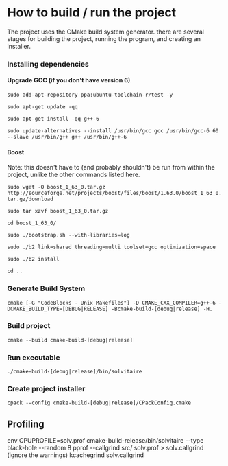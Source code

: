# How to build / run the project

The project uses the CMake build system generator. there are several stages for
building the project, running the program, and creating an installer.

### Installing dependencies

#### Upgrade GCC (if you don't have version 6)
`sudo add-apt-repository ppa:ubuntu-toolchain-r/test -y`

`sudo apt-get update -qq`

`sudo apt-get install -qq g++-6`

`sudo update-alternatives --install /usr/bin/gcc gcc /usr/bin/gcc-6 60 --slave /usr/bin/g++ g++ /usr/bin/g++-6`

#### Boost

Note: this doesn't have to (and probably shouldn't) be run from within the project, unlike the other commands listed here.

`sudo wget -O boost_1_63_0.tar.gz http://sourceforge.net/projects/boost/files/boost/1.63.0/boost_1_63_0.tar.gz/download`

`sudo tar xzvf boost_1_63_0.tar.gz`

`cd boost_1_63_0/`

`sudo ./bootstrap.sh --with-libraries=log`

`sudo ./b2 link=shared threading=multi toolset=gcc optimization=space`

`sudo ./b2 install`

`cd ..`

### Generate Build System

`cmake [-G "CodeBlocks - Unix Makefiles"] -D CMAKE_CXX_COMPILER=g++-6 -DCMAKE_BUILD_TYPE=[DEBUG|RELEASE] -Bcmake-build-[debug|release] -H.`

### Build project

`cmake --build cmake-build-[debug|release]`

### Run executable

`./cmake-build-[debug|release]/bin/solvitaire`

### Create project installer

`cpack --config cmake-build-[debug|release]/CPackConfig.cmake`

## Profiling

env CPUPROFILE=solv.prof cmake-build-release/bin/solvitaire --type black-hole --random 8
pprof --callgrind src/ solv.prof > solv.callgrind (ignore the warnings)
kcachegrind solv.callgrind
